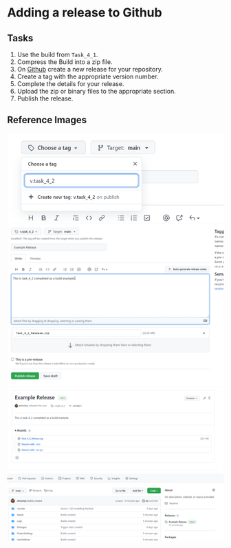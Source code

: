 # Adding a release to Github

## Tasks
1. Use the build from `Task_4_1`.
2. Compress the Build into a zip file.
3. On [Github](http://www.github.com) create a new release for your repository.
4. Create a tag with the appropriate version number.
5. Complete the details for your release.
6. Upload the zip or binary files to the appropriate section.
7. Publish the release.

## Reference Images
![Github Version Tag](images/versiontag.png)
![Release Details](images/releasedetails.png)
![Published Release](images/publishedrelease.png)
![Repository Release Overview](images/repositoryoverview.png)